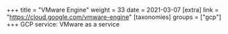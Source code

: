 +++
title = "VMware Engine"
weight = 33
date = 2021-03-07
[extra]
link = "https://cloud.google.com/vmware-engine"
[taxonomies]
groups = ["gcp"]
+++
GCP service: VMware as a service

